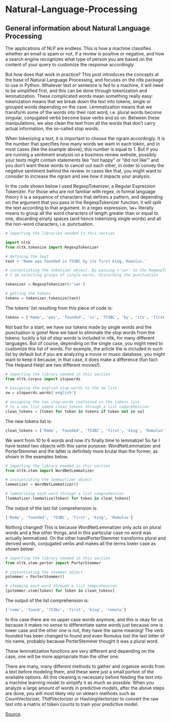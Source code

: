 # Natural-Language-Processing
## General information about Natural Language Processing

The applications of NLP are endless. This is how a machine classifies whether an email is spam or not, if a review is positive or negative, and how a search engine recognizes what type of person you are based on the content of your query to customize the response accordingly.

But how does that work in practice? This post introduces the concepts at the base of Natural Language Processing, and focuses on the nltk package to use in Python.
Whatever text or sentence is fed to a machine, it will need to be simplified first, and this can be done through tokenization and lemmatization. These complicated words mean something really easy: tokenization means that we break down the text into tokens, single or grouped words depending on the case. Lemmatization means that we transform some of the words into their root word, i.e. plural words become singular, conjugated verbs become base verbs and so on. Between these manipulations, we also clean the text from all the words that don’t carry actual information, the so-called stop words.


When tokenizing a text, it is important to choose the ngram accordingly. It is the number that specifies how many words we want in each token, and in most cases (like the example above), this number is equal to 1. But if you are running a sentiment analysis on a business review website, possibly your texts might contain statements like “not happy” or “did not like’” and you don’t want these words to cancel out each other, in order to convey the negative sentiment behind the review. In cases like that, you might want to consider to increase the ngram and see how it impacts your analysis.

In the code shown below I used RegexpTokenizer, a Regular Expression Tokenizer. For those who are not familiar with regex, in formal language theory it is a sequence of characters that defines a pattern, and depending on the argument that you pass in the RegexpTokenizer function, it will split the text according to that argument. In a regex expression, \w+ literally means to group all the word characters of length greater than or equal to one, discarding empty spaces (and hence tokenizing single words) and all the non-word characters, i.e. punctuation.

```python
# importing the libraries needed in this section

import nltk
from nltk.tokenize import RegexpTokenizer

# defining the text
text = 'Rome was founded in 753BC by its first king, Romulus.'

# instantiating the tokenizer object. By passing r'\w+' to the RegexpTokenizer
# I am selecting groups of single words, discarding the punctuation

tokenizer = RegexpTokenizer(r'\w+')

# getting the tokens
tokens = tokenizer.tokenize(text)
```

The tokens’ list resulting from this piece of code is:

```python
tokens = ['Rome', 'was', 'founded', 'in', '753BC', 'by', 'its', 'first', 'king', 'Romulus']
```

Not bad for a start, we have our tokens made by single words and the punctuation is gone! Now we have to eliminate the stop words from the tokens: luckily a list of stop words is included in nltk, for many different languages. But of course, depending on the single case, you might need to customize this list of words. For example, the article the is included in such list by default but if you are analyzing a movie or music database, you might want to keep it because, in that case, it does make a difference (fun fact: The Helpand Help! are two different movies!).


```python
# importing the library needed in this section
from nltk.corpus import stopwords

# assigning the english stop-words to the sw list
sw = stopwords.words('english')

# assigning the non stop-words contained in the tokens list
# to a new list named clean_tokens through a list comprehension
clean_tokens = [token for token in tokens if token not in sw]
```
The new tokens list is:

```python
clean_tokens = ['Rome', 'founded', '753BC', 'first', 'king', 'Romulus']
```

We went from 10 to 6 words and now it’s finally time to lemmatize! So far I have tested two objects with this same purpose: WordNetLemmatizer and PorterStemmer and the latter is definitely more brutal than the former, as shown in the examples below.

```python
# importing the library needed in this section
from nltk.stem import WordNetLemmatizer

# instantiating the lemmaztizer object
lemmatizer = WordNetLemmatizer()

# lemmatizing each word through a list comprehension
[lemmatizer.lemmatize(token) for token in clean_tokens]
```
The output of the last list comprehension is:

```python
['Rome', 'founded', '753BC', 'first', 'king', 'Romulus']
```

Nothing changed! This is because WordNetLemmatizer only acts on plural words and a few other things, and in this particular case no word was actually lemmatized. On the other handPorterStemmer transforms plural and derived words, conjugated verbs and makes all the terms lower case as shown below:

```python
# importing the library needed in this section
from nltk.stem.porter import PorterStemmer

# instantiating the stemmer object
pstemmer = PorterStemmer()

# stemming each word through a list comprehension
[pstemmer.stem(token) for token in clean_tokens]
```

The output of the list comprehension is:
```python
['rome', 'found', '753bc', 'first', 'king', 'romulu']
```

In this case there are no upper case words anymore, and this is okay for us because it makes no sense to differentiate same words just because one is lower case and the other one is not, they have the same meaning! The verb founded has been changed to found and even Romulus lost the last letter of his name, probably because PorterStemmer thought it was a plural word.

These lemmatization functions are very different and depending on the case, one will be more appropriate than the other one.

There are many, many different methods to gather and organize words from a text before modeling them, and these were just a small portion of the available options. All this cleaning is necessary before feeding the text into a machine learning model to simplify it as much as possible. When you analyze a large amount of words in predictive models, after the above steps are done, you will most likely rely on sklearn methods such as CountVectorizer, TfidfVectorizer or HashingVectorizer to convert the raw text into a matrix of token counts to train your predictive model.

[Source](https://www.kdnuggets.com/2018/10/machines-understand-language-introduction-natural-language-processing.html/).
